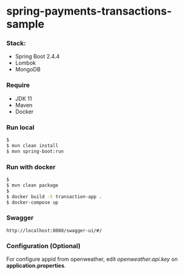 # spring-payments-transactions-sample

### Stack:
- Spring Boot 2.4.4
- Lombok
- MongoDB

### Require
- JDK 11
- Maven
- Docker

### Run local
```sh
$
$ mvn clean install
$ mvn spring-boot:run
```

### Run with docker
```sh
$
$ mvn clean package
$
$ docker build -t transaction-app .
$ docker-compose up
```

### Swagger
```
http://localhost:8080/swagger-ui/#/
```


### Configuration (Optional)
For configure appid from openweather, edit *openweather.api.key* on **application.properties**.
